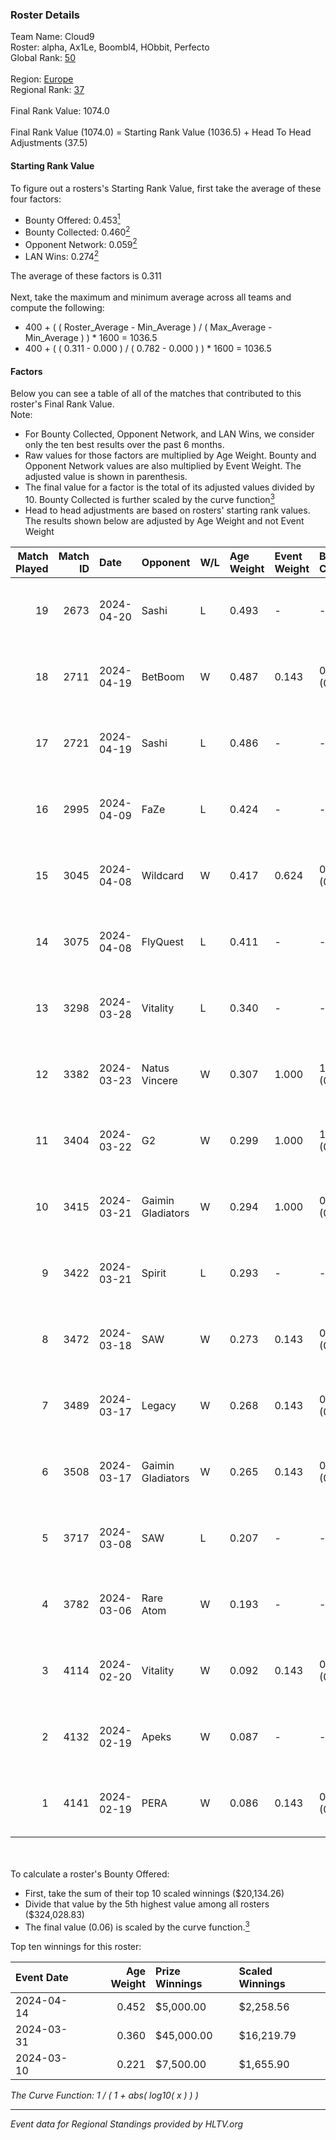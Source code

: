 ### Roster Details<br />
Team Name: Cloud9<br />
Roster: alpha, Ax1Le, Boombl4, HObbit, Perfecto<br />
Global Rank: [50](../standings_global.md)<br />
<br />
Region: [Europe]( ../standings_europe.md)<br />
Regional Rank: [37]( ../standings_europe.md)<br />
<br />
Final Rank Value:  1074.0<br />
<br />
Final Rank Value (1074.0) = Starting Rank Value (1036.5) + Head To Head Adjustments (37.5)<br />

#### Starting Rank Value<br />
To figure out a rosters's Starting Rank Value, first take the average of these four factors:<br />
- Bounty Offered: 0.453[<sup>1</sup>](#table2)
- Bounty Collected: 0.460[<sup>2</sup>](#table1)
- Opponent Network: 0.059[<sup>2</sup>](#table1)
- LAN Wins: 0.274[<sup>2</sup>](#table1)

The average of these factors is 0.311<br />
<br />
Next, take the maximum and minimum average across all teams and compute the following:<br />
- 400 + ( ( Roster_Average - Min_Average ) / ( Max_Average - Min_Average ) ) * 1600 = 1036.5
- 400 + ( ( 0.311 - 0.000 ) / ( 0.782 - 0.000 ) ) * 1600 = 1036.5


#### Factors<br />
Below you can see a table of all of the matches that contributed to this roster's Final Rank Value.<br />
Note:<br />

- For Bounty Collected, Opponent Network, and LAN Wins, we consider only the ten best results over the past 6 months.
- Raw values for those factors are multiplied by Age Weight. Bounty and Opponent Network values are also multiplied by Event Weight. The adjusted value is shown in parenthesis.
- The final value for a factor is the total of its adjusted values divided by 10. Bounty Collected is further scaled by the curve function[<sup>3</sup>](#curveFunction)
- Head to head adjustments are based on rosters' starting rank values. The results shown below are adjusted by Age Weight and not Event Weight
<span id="table1"></span><br />


| Match Played | Match ID | Date       | Opponent          | W/L | Age Weight | Event Weight | Bounty Collected | Opponent Network | LAN Wins  | H2H Adj. | Roster                                       |
| -: | -: | :- | :- | :- | :- | :- | :- | :- | :- | -: | :- |
|           19 |     2673 | 2024-04-20 | Sashi             | L   | 0.493      | -            | -                | -                | -         |    -6.53 | alpha, Ax1Le, Boombl4, HObbit, Perfecto      |
|           18 |     2711 | 2024-04-19 | BetBoom           | W   | 0.487      | 0.143        | 0.251 (0.017)    | 0.541 (0.038)    | -         |    13.30 | alpha, Ax1Le, Boombl4, HObbit, Perfecto      |
|           17 |     2721 | 2024-04-19 | Sashi             | L   | 0.486      | -            | -                | -                | -         |    -6.42 | alpha, Ax1Le, Boombl4, HObbit, Perfecto      |
|           16 |     2995 | 2024-04-09 | FaZe              | L   | 0.424      | -            | -                | -                | -         |    -0.40 | Ax1Le, Boombl4, electroNic, HObbit, Perfecto |
|           15 |     3045 | 2024-04-08 | Wildcard          | W   | 0.417      | 0.624        | 0.048 (0.012)    | 0.438 (0.114)    | 1 (0.417) |     3.50 | Ax1Le, Boombl4, electroNic, HObbit, Perfecto |
|           14 |     3075 | 2024-04-08 | FlyQuest          | L   | 0.411      | -            | -                | -                | -         |    -4.90 | Ax1Le, Boombl4, electroNic, HObbit, Perfecto |
|           13 |     3298 | 2024-03-28 | Vitality          | L   | 0.340      | -            | -                | -                | -         |    -0.14 | Ax1Le, Boombl4, electroNic, HObbit, Perfecto |
|           12 |     3382 | 2024-03-23 | Natus Vincere     | W   | 0.307      | 1.000        | 1.000 (0.307)    | 0.371 (0.114)    | 1 (0.307) |     9.63 | Ax1Le, Boombl4, electroNic, HObbit, Perfecto |
|           11 |     3404 | 2024-03-22 | G2                | W   | 0.299      | 1.000        | 1.000 (0.299)    | 0.498 (0.149)    | 1 (0.299) |     9.36 | Ax1Le, Boombl4, electroNic, HObbit, Perfecto |
|           10 |     3415 | 2024-03-21 | Gaimin Gladiators | W   | 0.294      | 1.000        | 0.038 (0.011)    | 0.350 (0.103)    | 1 (0.294) |     3.85 | Ax1Le, Boombl4, electroNic, HObbit, Perfecto |
|            9 |     3422 | 2024-03-21 | Spirit            | L   | 0.293      | -            | -                | -                | -         |    -0.08 | Ax1Le, Boombl4, electroNic, HObbit, Perfecto |
|            8 |     3472 | 2024-03-18 | SAW               | W   | 0.273      | 0.143        | 0.105 (0.004)    | 0.540 (0.021)    | 1 (0.273) |     5.85 | Ax1Le, Boombl4, electroNic, HObbit, Perfecto |
|            7 |     3489 | 2024-03-17 | Legacy            | W   | 0.268      | 0.143        | 0.122 (0.005)    | 0.643 (0.025)    | 1 (0.268) |     4.05 | Ax1Le, Boombl4, electroNic, HObbit, Perfecto |
|            6 |     3508 | 2024-03-17 | Gaimin Gladiators | W   | 0.265      | 0.143        | 0.038 (0.001)    | 0.350 (0.013)    | 1 (0.265) |     3.43 | Ax1Le, Boombl4, electroNic, HObbit, Perfecto |
|            5 |     3717 | 2024-03-08 | SAW               | L   | 0.207      | -            | -                | -                | -         |    -2.10 | Ax1Le, Boombl4, electroNic, HObbit, Perfecto |
|            4 |     3782 | 2024-03-06 | Rare Atom         | W   | 0.193      | -            | -                | -                | -         |     0.36 | Ax1Le, Boombl4, electroNic, HObbit, Perfecto |
|            3 |     4114 | 2024-02-20 | Vitality          | W   | 0.092      | 0.143        | 0.649 (0.009)    | 0.383 (0.005)    | 1 (0.092) |     2.88 | Ax1Le, Boombl4, electroNic, HObbit, Perfecto |
|            2 |     4132 | 2024-02-19 | Apeks             | W   | 0.087      | -            | -                | -                | 1 (0.087) |     0.88 | Ax1Le, Boombl4, electroNic, HObbit, Perfecto |
|            1 |     4141 | 2024-02-19 | PERA              | W   | 0.086      | 0.143        | 0.048 (0.001)    | 0.453 (0.006)    | 1 (0.086) |     0.96 | Ax1Le, Boombl4, electroNic, HObbit, Perfecto |

<br />
<span id="table2"></span><br />
To calculate a roster's Bounty Offered:<br />

- First, take the sum of their top 10 scaled winnings ($20,134.26)
- Divide that value by the 5th highest value among all rosters ($324,028.83)
- The final value (0.06) is scaled by the curve function.[<sup>3</sup>](#curveFunction)

Top ten winnings for this roster:<br />

| Event Date | Age Weight | Prize Winnings | Scaled Winnings |
| :- | -: | :- | :- |
| 2024-04-14 |      0.452 | $5,000.00      | $2,258.56       |
| 2024-03-31 |      0.360 | $45,000.00     | $16,219.79      |
| 2024-03-10 |      0.221 | $7,500.00      | $1,655.90       |


<span id="curveFunction"></span>_The Curve Function: 1 / ( 1 + abs( log10( x ) ) )_<br />

---
_Event data for Regional Standings provided by HLTV.org_<br />
